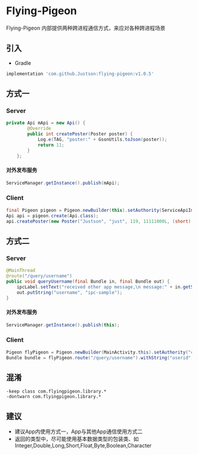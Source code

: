 # Flying-Pigeon
Flying-Pigeon 内部提供两种跨进程通信方式，来应对各种跨进程场景

## 引入

* Gradle


```gradle
implementation 'com.github.Justson:flying-pigeon:v1.0.5'
```

## 方式一

### Server

```java
private Api mApi = new Api() {
        @Override
        public int createPoster(Poster poster) {
            Log.e(TAG, "poster:" + GsonUtils.toJson(poster));
            return 11;
        }
    };
```

#### 对外发布服务
```java
ServiceManager.getInstance().publish(mApi);
```

### Client
``` java
final Pigeon pigeon = Pigeon.newBuilder(this).setAuthority(ServiceApiImpl.class).build();
Api api = pigeon.create(Api.class);
api.createPoster(new Poster("Justson", "just", 119, 11111000L, (short) 23, 1.15646F, 'h', (byte) 4, 123456.415D));
```

## 方式二

### Server

```java
@MainThread
@route("/query/username")
public void queryUsername(final Bundle in, final Bundle out) {
    ipcLabel.setText("received other app message,\n message:" + in.getString("userid"));
    out.putString("username", "ipc-sample");
}
```
#### 对外发布服务
```java
ServiceManager.getInstance().publish(this);
```


### Client
```java
Pigeon flyPigeon = Pigeon.newBuilder(MainActivity.this).setAuthority("com.flyingpigeon.ipc_sample").build();
Bundle bundle = flyPigeon.route("/query/username").withString("userid", UUID.randomUUID().toString()).fly();
```

## 混淆
```
-keep class com.flyingpigeon.library.*
-dontwarn com.flyingpigeon.library.*
```

## 建议
*  建议App内使用方式一，App与其他App通信使用方式二
*  返回的类型中，尽可能使用基本数据类型的包装类、如Integer,Double,Long,Short,Float,Byte,Boolean,Character